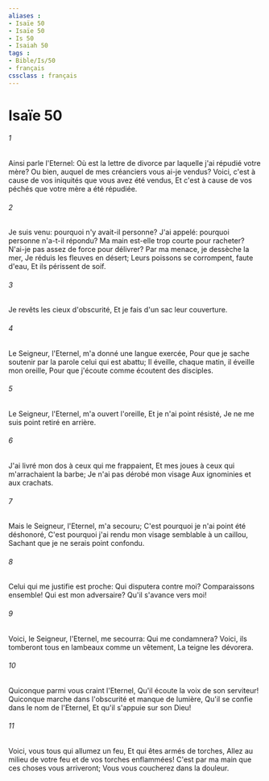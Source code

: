 ```yaml
---
aliases : 
- Isaïe 50
- Isaïe 50
- Is 50
- Isaiah 50
tags : 
- Bible/Is/50
- français
cssclass : français
---
```


# Isaïe 50

###### 1
Ainsi parle l'Eternel: Où est la lettre de divorce par laquelle j'ai répudié votre mère? Ou bien, auquel de mes créanciers vous ai-je vendus? Voici, c'est à cause de vos iniquités que vous avez été vendus, Et c'est à cause de vos péchés que votre mère a été répudiée.
###### 2
Je suis venu: pourquoi n'y avait-il personne? J'ai appelé: pourquoi personne n'a-t-il répondu? Ma main est-elle trop courte pour racheter? N'ai-je pas assez de force pour délivrer? Par ma menace, je dessèche la mer, Je réduis les fleuves en désert; Leurs poissons se corrompent, faute d'eau, Et ils périssent de soif.
###### 3
Je revêts les cieux d'obscurité, Et je fais d'un sac leur couverture.
###### 4
Le Seigneur, l'Eternel, m'a donné une langue exercée, Pour que je sache soutenir par la parole celui qui est abattu; Il éveille, chaque matin, il éveille mon oreille, Pour que j'écoute comme écoutent des disciples.
###### 5
Le Seigneur, l'Eternel, m'a ouvert l'oreille, Et je n'ai point résisté, Je ne me suis point retiré en arrière.
###### 6
J'ai livré mon dos à ceux qui me frappaient, Et mes joues à ceux qui m'arrachaient la barbe; Je n'ai pas dérobé mon visage Aux ignominies et aux crachats.
###### 7
Mais le Seigneur, l'Eternel, m'a secouru; C'est pourquoi je n'ai point été déshonoré, C'est pourquoi j'ai rendu mon visage semblable à un caillou, Sachant que je ne serais point confondu.
###### 8
Celui qui me justifie est proche: Qui disputera contre moi? Comparaissons ensemble! Qui est mon adversaire? Qu'il s'avance vers moi!
###### 9
Voici, le Seigneur, l'Eternel, me secourra: Qui me condamnera? Voici, ils tomberont tous en lambeaux comme un vêtement, La teigne les dévorera.
###### 10
Quiconque parmi vous craint l'Eternel, Qu'il écoute la voix de son serviteur! Quiconque marche dans l'obscurité et manque de lumière, Qu'il se confie dans le nom de l'Eternel, Et qu'il s'appuie sur son Dieu!
###### 11
Voici, vous tous qui allumez un feu, Et qui êtes armés de torches, Allez au milieu de votre feu et de vos torches enflammées! C'est par ma main que ces choses vous arriveront; Vous vous coucherez dans la douleur.
